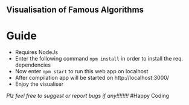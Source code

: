 ## Visualisation of Famous Algorithms

# Guide
-   Requires NodeJs
-   Enter the following command `npm install` in order to install the req. dependencies
-   Now enter `npm start` to run this web app on localhost
-   After compilation app will be started on http://localhost:3000/
-   Enjoy the visualiser

<i> Plz feel free to suggest or report bugs if any!!!!!!!! </i>
#Happy Coding
